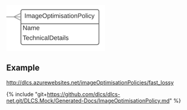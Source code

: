 ![](./imageOptimisationpolicy.png)

## Example

http://dlcs.azurewebsites.net/imageOptimisationPolicies/fast_lossy

{% include "git+https://github.com/dlcs/dlcs-net.git/DLCS.Mock/Generated-Docs/ImageOptimisationPolicy.md" %}


